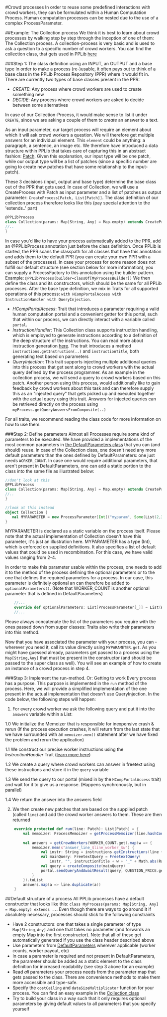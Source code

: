 #Crowd processes
In order to reuse some predefined interactions with crowd workers, they can be formulated within a Human Computation Process. 
Human computation processes can be nested due to the use of a complex ProcessParameter. 

##Example: The Collection process
We think it is best to learn about crowd processes by walking step by step through the inception of one of them: The Collection process.
A collection-process is very basic and is used to ask a question to a specific number of crowd workers. You can find the collection class, that gets used in PPLib [here](https://github.com/pdeboer/PPLib/blob/master/src/main/scala/ch/uzh/ifi/pdeboer/pplib/process/stdlib/Collection.scala)
 
###Step 1: The class definition using an INPUT, an OUTPUT and a base type
In order to make a process (re-)usable, it often pays out to think of a base class in the PPLib Process Repository (PPR) where it would fit in. 
There are currently two types of base classes present in the PPR: 
* _CREATE_: Any process where crowd workers are used to create something new
* _DECIDE_: Any process where crowd workers are asked to decide between some alternatives

In case of our Collection-Process, it would make sense to list it under `CREATE`, since we are asking a couple of them to _create_ an answer to a text.

As an input parameter, our target process will require an element about which it will ask crowd workers a question. We will therefore get multiple answers for an individual element. 
This `element` could be anything: a paragraph, a sentence, an image etc. We therefore have introduced a data structure within PPLib that takes care of capturing this in an abstract fashion: [Patch](https://github.com/pdeboer/PPLib/blob/master/src/main/scala/ch/uzh/ifi/pdeboer/pplib/process/entities/Patch.scala).
Given this explanation, our input type will be one patch, while our output type will be a list of patches (since a specific number are going to create new patches that have some relationship to the input-patch). 

These 3 decisions (input, output and base type) determine the base class out of the PPR that gets used. In case of Collection, we will use a CreateProcess with Patch as input parameter and a list of patches as output parameter: `CreateProcess[Patch, List[Patch]]`. 
The class definition of our collection process therefore looks like this (pay special attention to the 'extends..' part)
```scala
@PPLibProcess
class Collection(params: Map[String, Any] = Map.empty) extends CreateProcess[Patch, List[Patch]](params) with HCompPortalAccess with InstructionHandler with QueryInjection {
//..
}
```

In case you'd like to have your process automatically added to the PPR, add an @PPLibProcess annotation just before the class definition. Once PPLib is started, the PPR scans the classpath for all classes that have this annotation and adds them to the default PPR (you can create your own PPR with a subset of the processes). In case your process for some reason does not fulfill our default structure (see section below for more information), you can supply a ProcessFactory to this annotation using the builder pattern. Example: `@PPLibProcess(builder=classOf[MyProcessBuilder])`
We then define the class and its constructors, which should be the same for all PPLib processes. After the base type definition, we mix in Traits for all supported operations of this process: `with HCompPortalAccess with InstructionHandler with QueryInjection`. 
* _HCompPortalAccess_: Trait that introduces a parameter requiring a valid human computation portal and a convenient getter for this portal, such that within our process, we can directly interact with a variable called `portal`. 
* _InstructionHandler_: This Collection class supports instruction handling, which is employed to generate instructions according to a definition of the deep structure of the instructions. You can read more about instruction generation [here](https://github.com/pdeboer/PPLib/blob/master/docs/instructiongenerator.md). The trait introduces a method `instructions.getInstruction(..)` and `instructionTitle`, both generating text based on parameters
* _QueryInjection_: This trait supports injecting multiple additional queries into this process that get sent along to crowd workers with the actual query defined by the process programmer. As an example in the collection process, we will send a query to crowd workers based on this patch. Another person using this process, would additionally like to gain feedback by crowd workers about this task and can therefore supply this as an "injected query" that gets picked up and executed together with the actual query using this trait. Answers for injected queries can be retrieved directly on the process using `myProcess.getQueryAnswersFromComposite(..)` 

For all traits, we recommend reading the class code for more information on how to use them. 

###Step 2: Define parameters
Almost all Processes require some kind of parameters to be executed. We have provided a implementations of the most common parameters in [the DefaultParameters class](https://github.com/pdeboer/PPLib/blob/master/src/main/scala/ch/uzh/ifi/pdeboer/pplib/process/entities/DefaultParameters.scala) that you can (and should) reuse. 
 In case of the Collection class, one doesn't need any more default parameters than the ones defined by DefaultParameters: one just needs `WORKER_COUNT`. In case one would require additional parameters, that aren't present in DefaultParameters, one can add a static portion to the class into the same file as illustrated below:
 ```scala
 //don't look at this
 @PPLibProcess
 class Collection(params: Map[String, Any] = Map.empty) extends CreateProcess[Patch, List[Patch]](params) with HCompPortalAccess with InstructionHandler with QueryInjection {
 //..
 }
 
 //look at this instead
 object Collection {
 	val MYPARAMETER = new ProcessParameter[Int]("myparam", Some(List(2,3,4)))
 }
 ```

MYPARAMETER is declared as a static variable on the process itself. Please note that the actual implementation of Collection doesn't have this parameter, it's just an illustration here. 
MYPARAMETER has a type (Int), which is enforced on supplied definitions. It also specifies a list of default values that could be used in recombination. For this case, we have valid values ranging from 2-4. 

In order to make this parameter usable within the process, one needs to add it to the method of the process defining the optional parameters or to the one that defines the required parameters for a process. In our case, this parameter is definitely optional an can therefore be added to `optionalParameters()`. (Note that WORKER_COUNT is another optional parameter that is defined in DefaultParameters)
```scala
    //...
	override def optionalParameters: List[ProcessParameter[_]] = List(WORKER_COUNT, MYPARAMETER) ::: super.optionalParameters
	//...
```
Please always concatenate the list of the parameters you require with the ones passed down from super classes: Traits also write their parameters into this method. 

Now that you have associated the parameter with your process, you can - wherever you need it, call its value directly using `MYPARAMETER.get`. As you might have guessed already, parameters get passed to a process using the `Map[String,Any]` that must be present in the constructor (and should be passed to the super class as well).
You will see an example of how to create an instance of a crowd process in step 4. 
   
###Step 3: Implement the run-method. Or: Getting to work
Every process has a purpose. This purpose is implemented in the `run` method of the process. Here, we will provide a simplified implementation of the one present in the actual implementation that doesn't use QueryInjection. 
In the code below, the following steps will happen: 

1. For every crowd worker we ask the following query and put it into the `answers` variable within a List:

  1.0 We initialize the Memoizer that is responsible for inexpensive crash & rerun (If the process execution crashes, it will return from the last state that we have surrounded with an `memoizer.mem()` statement after we have fixed the problem and rerun the application)
  
  1.1 We construct our precise worker instructions using the _InstructionHandler_ Trait ([learn more here](https://github.com/pdeboer/PPLib/blob/master/docs/instructiongenerator.md))
  
  1.2 We create a query where crowd workers can answer in freetext using these instructions and store it in the `query` variable
  
  1.3 We send the query to our portal (mixed in by the `HCompPortalAccess` trait) and wait for it to give us a response. (Happens synchronously, but in parallel)
  
  1.4 We return the answer into the answers field
  
2. We then create new patches that are based on the supplied patch (called `line`) and add the crowd worker answers to them. These are then returned


```scala
	override protected def run(line: Patch): List[Patch] = {
		val memoizer: ProcessMemoizer = getProcessMemoizer(line.hashCode() + "").getOrElse(new NoProcessMemoizer())
		
        val answers = getCrowdWorkers(WORKER_COUNT.get).map(w => {
            memoizer.mem(s"answer_line_$line_worker_$w") {
                val instr: String = instructions.getInstructions(line + "", htmlData = QUESTION_AUX.get.getOrElse(Nil))
                val mainQuery: FreetextQuery = FreetextQuery(
                    instr, "", instructionTitle + w + "_" + Math.abs(Random.nextInt()))
                val query = createComposite(mainQuery)
                portal.sendQueryAndAwaitResult(query, QUESTION_PRICE.get).is[FreetextAnswer].answer
		    }	
        }).toList
        answers.map(a => line.duplicate(a))
	}
```


##Default structure of a process
All PPLib processes have a default constructor that looks like this: `class MyProcess(params: Map[String, Any] = Map.empty) extends ..`. 
Even though there are ways to go around it if absolutely necessary, processes should stick to the following constraints
* Have 2 constructors: one that takes a single parameter of type `Map[String,Any]` and one that takes no parameter (and forwards an empty Map into the first constructor). Note that all of these get automatically generated if you use the class header described above
* Use parameters from [DefaultParameters](https://github.com/pdeboer/PPLib/blob/master/src/main/scala/ch/uzh/ifi/pdeboer/pplib/process/entities/DefaultParameters.scala) wherever applicable (worker counts, worker payout, etc)
* In case a parameter is required and not present in DefaultParameters, the parameter should be added as a static element to the class definition for increased readability (see step 3 above for an example)
* Read _all_ parameters your process needs from the parameter map that gets passed to the class. There are convenience methods to make them more accessible and type-safe.
* Specify the `costCeiling` and `dataSizeMultiplicator` function for your process. You can find an easy example in the [Collection class](https://github.com/pdeboer/PPLib/blob/master/src/main/scala/ch/uzh/ifi/pdeboer/pplib/process/stdlib/Collection.scala)
* Try to build your class in a way such that it only requires optional parameters by giving default values to all parameters that you specify yourself